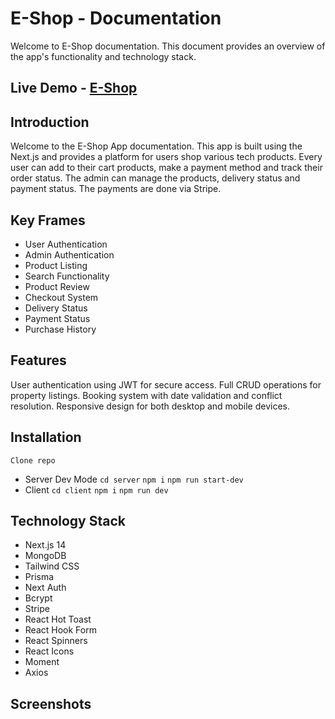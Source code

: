 # E-Shop - Documentation
Welcome to E-Shop documentation. This document provides an overview of the app's functionality and technology stack.

## Live Demo - [E-Shop](https://next-js-e-commerce-eta-lime.vercel.app/)


## Introduction

Welcome to the E-Shop App documentation. This app is built using the Next.js and provides a platform for users shop various tech products. Every user can add to their cart products, make a payment method and track their order status. 
The admin can manage the products, delivery status and payment status. The payments are done via Stripe.

## Key Frames

- User Authentication
- Admin Authentication
- Product Listing
- Search Functionality
- Product Review
- Checkout System
- Delivery Status
- Payment Status
- Purchase History

## Features

User authentication using JWT for secure access.
Full CRUD operations for property listings.
Booking system with date validation and conflict resolution.
Responsive design for both desktop and mobile devices.

## Installation

`Clone repo`

- Server Dev Mode `cd server` `npm i` `npm run start-dev`
- Client `cd client` `npm i` `npm run dev`

## Technology Stack

- Next.js 14
- MongoDB
- Tailwind CSS
- Prisma
- Next Auth
- Bcrypt
- Stripe
- React Hot Toast
- React Hook Form
- React Spinners
- React Icons
- Moment
- Axios

## Screenshots 

<!-- <img src="public/../client/public/desktop1.png">
<img src="public/../client/public/desktop2.png">
<img src="public/../client/public/desktop3.png">
<img src="public/../client/public/desktop4.png">
<img src="public/../client/public/desktop5.png">
<img src="public/../client/public/desktop6.png">
<img width="400" src="public/../client/public/mobile%20(5).png">
<img width="400" src="public/../client/public/mobile%20(6).png">
<img width="400" src="public/../client/public/mobile%20(7).png">
<img width="400" src="public/../client/public/mobile%20(8).png">
<img width="400" src="public/../client/public/mobile%20(9).png">
<img width="400" src="public/../client/public/mobile%20(10).png"> -->